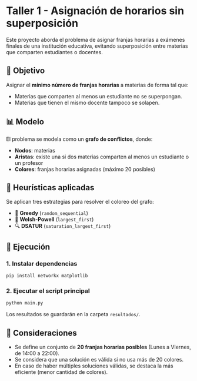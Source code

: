# Taller 1 - Asignación de horarios sin superposición

Este proyecto aborda el problema de asignar franjas horarias a exámenes finales de una institución educativa, evitando superposición entre materias que comparten estudiantes o docentes.

## 🎯 Objetivo

Asignar el **mínimo número de franjas horarias** a materias de forma tal que:
- Materias que comparten al menos un estudiante no se superpongan.
- Materias que tienen el mismo docente tampoco se solapen.

## 📊 Modelo

El problema se modela como un **grafo de conflictos**, donde:

- **Nodos**: materias
- **Aristas**: existe una si dos materias comparten al menos un estudiante o un profesor
- **Colores**: franjas horarias asignadas (máximo 20 posibles)


## 🧠 Heurísticas aplicadas

Se aplican tres estrategias para resolver el coloreo del grafo:

- 🎨 **Greedy** (`random_sequential`)
- 🧱 **Welsh-Powell** (`largest_first`)
- 🔍 **DSATUR** (`saturation_largest_first`)

## 🧪 Ejecución

### 1. Instalar dependencias

```bash
pip install networkx matplotlib
```

### 2. Ejecutar el script principal

```bash
python main.py
```

Los resultados se guardarán en la carpeta `resultados/`.

## 📌 Consideraciones

- Se define un conjunto de **20 franjas horarias posibles** (Lunes a Viernes, de 14:00 a 22:00).
- Se considera que una solución es válida si no usa más de 20 colores.
- En caso de haber múltiples soluciones válidas, se destaca la más eficiente (menor cantidad de colores).

